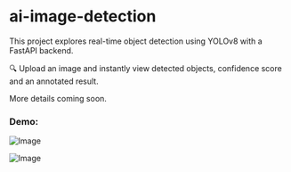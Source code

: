 # ai-image-detection

This project explores real-time object detection using YOLOv8 with a FastAPI backend.

🔍 Upload an image and instantly view detected objects, confidence score and an annotated result.

More details coming soon.

### Demo:

![Image](https://github.com/user-attachments/assets/fba3d07e-164b-4394-b077-e84feb534116)

![Image](https://github.com/user-attachments/assets/73f5d2a2-f612-4e02-97c7-6b2c70085dd3)
